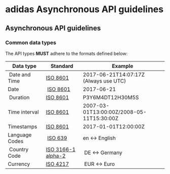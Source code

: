 # adidas Asynchronous API guidelines

## Asynchronous API guidelines

### Common data types

The API types **MUST** adhere to the formats defined below:

| Data type | Standard | Example |
| --------- | -------- | ------- |  
| Date and Time | [ISO 8601](https://en.wikipedia.org/wiki/ISO_8601) | 2017-06-21T14:07:17Z (Always use UTC) |
| Date | [ISO 8601](https://en.wikipedia.org/wiki/ISO_8601) | 2017-06-21 |
| Duration | [ISO 8601](https://en.wikipedia.org/wiki/ISO_8601) | P3Y6M4DT12H30M5S |
| Time interval | [ISO 8601](https://en.wikipedia.org/wiki/ISO_8601) | 2007-03-01T13:00:00Z/2008-05-11T15:30:00Z |
| Timestamps | [ISO 8601](https://en.wikipedia.org/wiki/ISO_8601) | 2017-01-01T12:00:00Z |
| Language Codes | [ISO 639](https://en.wikipedia.org/wiki/List_of_ISO_639-1_codes) | en <-> English |
| Country Code | [ISO 3166-1 alpha-2](https://en.wikipedia.org/wiki/ISO_3166-1_alpha-2) | DE <-> Germany |
| Currency | [ISO 4217](https://en.wikipedia.org/wiki/ISO_4217) | EUR <-> Euro |